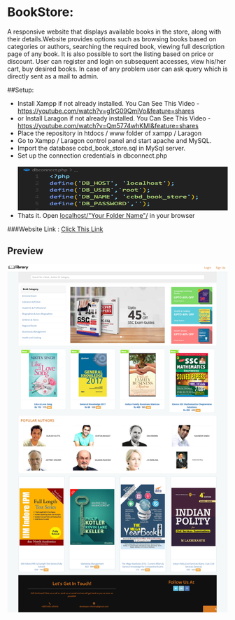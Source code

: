 # BookStore:

A responsive website that displays available books in the store, along with their details.Website provides options such as browsing books based on categories or authors, searching the required book, viewing full description page of any book. It is also possible to sort the listing based on price or discount. User can register and login on subsequent accesses, view his/her cart, buy desired books. In case of any problem user can ask query which is directly sent as a mail to admin.

##Setup:

- Install Xampp if not already installed. You Can See This Video - https://youtube.com/watch?v=g1rG09QmiVo&feature=shares
- or Install Laragon if not already installed. You Can See This Video - https://youtube.com/watch?v=Qm5774whKMI&feature=shares
- Place the repository in htdocs / www folder of xampp / Laragon
- Go to Xampp / Laragon control panel and start apache and MySQL.
- Import the database ccbd_book_store.sql in MySql server.
- Set up the connection credentials in dbconnect.php </br> &nbsp;&nbsp;&nbsp;&nbsp;&nbsp;<kbd><img src="screenshot/connection.png" width="500" height="100"/></kbd>
- Thats it. Open <a href="http://localhost/">localhost/"Your Folder Name"/</a> in your browser

###Website Link : <a href="https://developerrony.com">Click This Link</a>

## Preview

<kbd><img src="screenshot/index.png"/></kbd>
